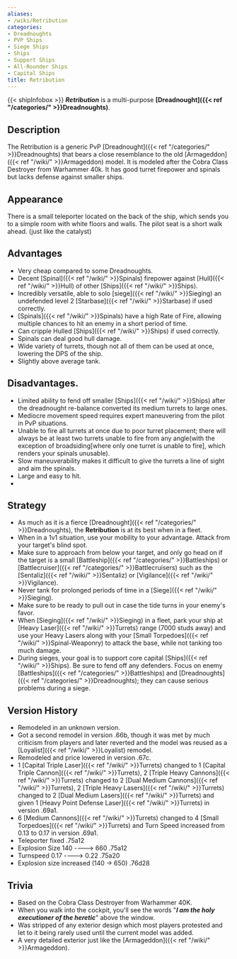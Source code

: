 ```yaml
---
aliases:
- /wiki/Retribution
categories:
- Dreadnoughts
- PVP Ships
- Siege Ships
- Ships
- Support Ships
- All-Rounder Ships
- Capital Ships
title: Retribution
---
```


{{< shipInfobox >}} **_Retribution_** is a multi-purpose **[Dreadnought]({{< ref "/categories/" >}}Dreadnoughts)**. 

## Description

The Retribution is a generic PvP [Dreadnought]({{< ref "/categories/" >}}Dreadnoughts) that bears a close resemblance to the old [Armageddon]({{< ref "/wiki/" >}}Armageddon) model. It is modeled after the Cobra Class Destroyer from Warhammer 40k. It has good turret firepower and spinals but lacks defense against smaller ships.

## Appearance

There is a small teleporter located on the back of the ship, which sends you to a simple room with white floors and walls. The pilot seat is a short walk ahead. (just like the catalyst)

## Advantages

- Very cheap compared to some Dreadnoughts.
- Decent [Spinal]({{< ref "/wiki/" >}}Spinals) firepower against [Hull]({{< ref "/wiki/" >}}Hull) of other [Ships]({{< ref "/wiki/" >}}Ships).
- Incredibly versatile, able to solo [siege]({{< ref "/wiki/" >}}Sieging) an undefended level 2 [Starbase]({{< ref "/wiki/" >}}Starbase) if used correctly.
- [Spinals]({{< ref "/wiki/" >}}Spinals) have a high Rate of Fire, allowing multiple chances to hit an enemy in a short period of time.
- Can cripple Hulled [Ships]({{< ref "/wiki/" >}}Ships) if used correctly.
- Spinals can deal good hull damage.
- Wide variety of turrets, though not all of them can be used at once, lowering the DPS of the ship.
- Slightly above average tank.

## Disadvantages.

- Limited ability to fend off smaller [Ships]({{< ref "/wiki/" >}}Ships) after the dreadnought re-balance converted its medium turrets to large ones.
- Mediocre movement speed requires expert maneuvering from the pilot in PvP situations.
- Unable to fire all turrets at once due to poor turret placement; there will always be at least two turrets unable to fire from any angle(with the exception of broadsiding[where only one turret is unable to fire], which renders your spinals unusable).
- Slow maneuverability makes it difficult to give the turrets a line of sight and aim the spinals.
- Large and easy to hit.
-

## Strategy

- As much as it is a fierce [Dreadnought]({{< ref "/categories/" >}}Dreadnoughts), the **Retribution** is at its best when in a fleet.
- When in a 1v1 situation, use your mobility to your advantage. Attack from your target's blind spot.
- Make sure to approach from below your target, and only go head on if the target is a small [Battleship]({{< ref "/categories/" >}}Battleships) or [Battlecruiser]({{< ref "/categories/" >}}Battlecruisers) such as the [Sentaliz]({{< ref "/wiki/" >}}Sentaliz) or [Vigilance]({{< ref "/wiki/" >}}Vigilance).
- Never tank for prolonged periods of time in a [Siege]({{< ref "/wiki/" >}}Sieging).
- Make sure to be ready to pull out in case the tide turns in your enemy's favor.
- When [Sieging]({{< ref "/wiki/" >}}Sieging) in a fleet, park your ship at [Heavy Laser]({{< ref "/wiki/" >}}Turrets) range (7000 studs away) and use your Heavy Lasers along with your [Small Torpedoes]({{< ref "/wiki/" >}}Spinal-Weaponry) to attack the base, while not tanking too much damage.
- During sieges, your goal is to support core capital [Ships]({{< ref "/wiki/" >}}Ships). Be sure to fend off any defenders. Focus on enemy [Battleships]({{< ref "/categories/" >}}Battleships) and [Dreadnoughts]({{< ref "/categories/" >}}Dreadnoughts); they can cause serious problems during a siege.

## Version History 

- Remodeled in an unknown version.
- Got a second remodel in version .66b, though it was met by much criticism from players and later reverted and the model was reused as a [Loyalist]({{< ref "/wiki/" >}}Loyalist) remodel.
- Remodeled and price lowered in version .67c.
- 1 [Capital Triple Laser]({{< ref "/wiki/" >}}Turrets) changed to 1 [Capital Triple Cannon]({{< ref "/wiki/" >}}Turrets), 2 [Triple Heavy Cannons]({{< ref "/wiki/" >}}Turrets) changed to 2 [Dual Medium Cannons]({{< ref "/wiki/" >}}Turrets), 2 [Triple Heavy Lasers]({{< ref "/wiki/" >}}Turrets) changed to 2 [Dual Medium Lasers]({{< ref "/wiki/" >}}Turrets) and given 1 [Heavy Point Defense Laser]({{< ref "/wiki/" >}}Turrets) in version .69a1.
- 6 [Medium Cannons]({{< ref "/wiki/" >}}Turrets) changed to 4 [Small Torpedoes]({{< ref "/wiki/" >}}Turrets) and Turn Speed increased from 0.13 to 0.17 in version .69a1.
- Teleporter fixed .75a12
- Explosion Size 140 ----> 660 .75a12
- Turnspeed 0.17 ----> 0.22 .75a20
- Explosion size increased (140 -> 650) .76d28

## Trivia

- Based on the Cobra Class Destroyer from Warhammer 40K.
- When you walk into the cockpit, you'll see the words "**_I am the holy executioner of the heretic_**" above the window.
- Was stripped of any exterior design which most players protested and let to it being rarely used until the current model was added.
- A very detailed exterior just like the [Armageddon]({{< ref "/wiki/" >}}Armageddon).